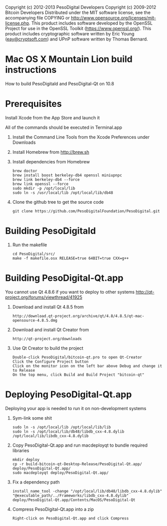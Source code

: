 Copyright (c) 2012-2013 PesoDigital Developers
Copyright (c) 2009-2012 Bitcoin Developers
Distributed under the MIT software license, see the accompanying file
COPYING or http://www.opensource.org/licenses/mit-license.php. This
product includes software developed by the OpenSSL Project for use in the
OpenSSL Toolkit (https://www.openssl.org/). This product includes cryptographic
software written by Eric Young (eay@cryptsoft.com) and UPnP software written by
Thomas Bernard.


Mac OS X Mountain Lion build instructions
=========================================
How to build PesoDigitald and PesoDigital-Qt on 10.8


Prerequisites
=============
Install Xcode from the App Store and launch it

All of the commands should be executed in Terminal.app

1.  Install the Command Line Tools from the Xcode Preferences under Downloads

2.  Install Homebrew from http://brew.sh

3.  Install dependencies from Homebrew

		brew doctor
		brew install boost berkeley-db4 openssl miniupnpc
		brew link berkeley-db4 --force
		brew link openssl --force
		sudo mkdir -p /opt/local/lib
		sudo ln -s /usr/local/lib /opt/local/lib/db48

4.  Clone the github tree to get the source code

		git clone https://github.com/PesoDigitalFoundation/PesoDigital.git


Building PesoDigitald
=================

1.  Run the makefile

		cd PesoDigital/src/
		make -f makefile.osx RELEASE=true 64BIT=true CXX=g++


Building PesoDigital-Qt.app
=======================
You cannot use Qt 4.8.6 if you want to deploy to other systems
http://qt-project.org/forums/viewthread/41925

1.  Download and install Qt 4.8.5 from

		http://download.qt-project.org/archive/qt/4.8/4.8.5/qt-mac-opensource-4.8.5.dmg

2.  Download and install Qt Creator from

		http://qt-project.org/downloads

3.  Use Qt Creator to build the project

		Double-click PesoDigital/bitcoin-qt.pro to open Qt-Creator
		Click the Configure Project button
		Click on the monitor icon on the left bar above Debug and change it to Release
		On the top menu, click Build and Build Project "bitcoin-qt"


Deploying PesoDigital-Qt.app
========================
Deploying your app is needed to run it on non-development systems

1.  Sym-link some shit

		sudo ln -s /opt/local/lib /opt/local/lib/lib
		sudo ln -s /opt/local/lib/db48/libdb_cxx-4.8.dylib /opt/local/lib/libdb_cxx-4.8.dylib

2.  Copy PesoDigital-Qt.app and run macdeployqt to bundle required libraries

		mkdir deploy
		cp -r build-bitcoin-qt-Desktop-Release/PesoDigital-Qt.app/ deploy/PesoDigital-Qt.app/
		sudo macdeployqt deploy/PesoDigital-Qt.app/

3.  Fix a dependency path

		install_name_tool -change "/opt/local/lib/db48/libdb_cxx-4.8.dylib" "@executable_path/../Frameworks/libdb_cxx-4.8.dylib" deploy/PesoDigital-Qt.app/Contents/MacOS/PesoDigital-Qt

4.  Compress PesoDigital-Qt.app into a zip

		Right-click on PesoDigital-Qt.app and click Compress